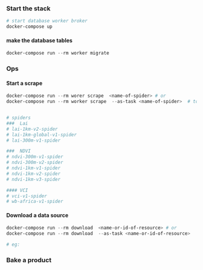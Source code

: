 ### Start the stack

```powershell
# start database worker broker
docker-compose up
```

#### make the database tables

```powershell
docker-compose run --rm worker migrate
```

### Ops

#### Start a scrape

```powershell
docker-compose run --rm worer scrape  <name-of-spider> # or
docker-compose run --rm worker scrape  --as-task <name-of-spider>  # to sent it to worker as task


# spiders
###  Lai
# lai-1km-v2-spider
# lai-1km-global-v1-spider
# lai-300m-v1-spider

###  NDVI
# ndvi-300m-v1-spider
# ndvi-300m-v2-spider
# ndvi-1km-v1-spider
# ndvi-1km-v2-spider
# ndvi-1km-v3-spider

#### VCI
# vci-v1-spider
# wb-africa-v1-spider
```

#### Download a data source

```powershell
docker-compose run --rm download  <name-or-id-of-resource> # or
docker-compose run --rm download  --as-task <name-or-id-of-resource>

# eg:

```

### Bake a product
